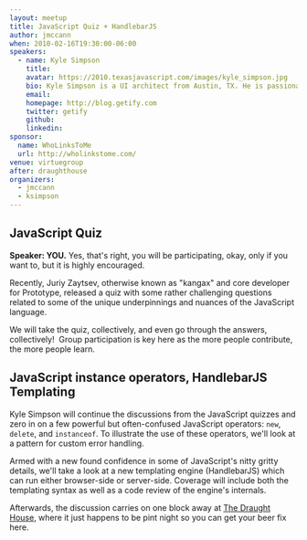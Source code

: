 ```yaml
---
layout: meetup
title: JavaScript Quiz + HandlebarJS
author: jmccann
when: 2010-02-16T19:30:00-06:00
speakers:
  - name: Kyle Simpson
    title:
    avatar: https://2010.texasjavascript.com/images/kyle_simpson.jpg
    bio: Kyle Simpson is a UI architect from Austin, TX. He is passionate about user experience, specifically optimizing the UI to be as responsive, efficient, secure, and scalable as possible. He considers JavaScript the ultimate language and is constantly tinkering with how to push it further. If something can't be done in JavaScript or web technology, he's bored by it. He has a number of open-source projects, including flXHR, LABjs, mpAjax, and jXHR, and he also is a core contributor to SWFObject. Check him out at <a href="http://blog.getify.com">Getify</a>.
    email:
    homepage: http://blog.getify.com
    twitter: getify
    github:
    linkedin:
sponsor:
  name: WhoLinksToMe
  url: http://wholinkstome.com/
venue: virtuegroup
after: draughthouse
organizers:
  - jmccann
  - ksimpson
---
```


## JavaScript Quiz

**Speaker: YOU.**  Yes, that's right, you will be participating, okay, only if you want to, but it is highly encouraged.

Recently, Juriy Zaytsev, otherwise known as "kangax" and core developer for Prototype, released a quiz with some rather challenging questions related to some of the unique underpinnings and nuances of the JavaScript language.

We will take the quiz, collectively, and even go through the answers, collectively!  Group participation is key here as the more people contribute, the more people learn.

## JavaScript instance operators, HandlebarJS Templating

Kyle Simpson will continue the discussions from the JavaScript quizzes and zero in on a few powerful but often-confused JavaScript operators: `new`, `delete`, and `instanceof`. To illustrate the use of these operators, we'll look at a pattern for custom error handling.

Armed with a new found confidence in some of JavaScript's nitty gritty details, we'll take a look at a new templating engine (HandlebarJS) which can run either browser-side or server-side. Coverage will include both the templating syntax as well as a code review of the engine's internals.

Afterwards, the discussion carries on one block away at [The Draught House][4], where it just happens to be pint night so you can get your beer fix here.

[4]: http://bit.ly/blsxp "Google Map of The Draught House"
